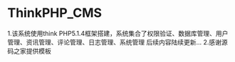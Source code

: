 # ThinkPHP_CMS
1.该系统使用think PHP5.1.4框架搭建，系统集合了权限验证、数据库管理、用户管理、资讯管理、评论管理、日志管理、系统管理
后续内容陆续更新...
2.感谢源码之家提供模板